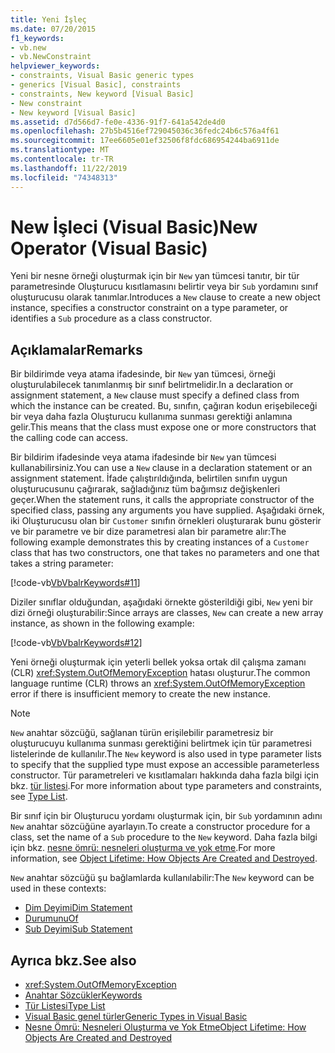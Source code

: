 ```yaml
---
title: Yeni İşleç
ms.date: 07/20/2015
f1_keywords:
- vb.new
- vb.NewConstraint
helpviewer_keywords:
- constraints, Visual Basic generic types
- generics [Visual Basic], constraints
- constraints, New keyword [Visual Basic]
- New constraint
- New keyword [Visual Basic]
ms.assetid: d7d566d7-fe0e-4336-91f7-641a542de4d0
ms.openlocfilehash: 27b5b4516ef729045036c36fedc24b6c576a4f61
ms.sourcegitcommit: 17ee6605e01ef32506f8fdc686954244ba6911de
ms.translationtype: MT
ms.contentlocale: tr-TR
ms.lasthandoff: 11/22/2019
ms.locfileid: "74348313"
---
```

# <a name="new-operator-visual-basic"></a><span data-ttu-id="8497a-102">New İşleci (Visual Basic)</span><span class="sxs-lookup"><span data-stu-id="8497a-102">New Operator (Visual Basic)</span></span>

<span data-ttu-id="8497a-103">Yeni bir nesne örneği oluşturmak için bir `New` yan tümcesi tanıtır, bir tür parametresinde Oluşturucu kısıtlamasını belirtir veya bir `Sub` yordamını sınıf oluşturucusu olarak tanımlar.</span><span class="sxs-lookup"><span data-stu-id="8497a-103">Introduces a `New` clause to create a new object instance, specifies a constructor constraint on a type parameter, or identifies a `Sub` procedure as a class constructor.</span></span>

## <a name="remarks"></a><span data-ttu-id="8497a-104">Açıklamalar</span><span class="sxs-lookup"><span data-stu-id="8497a-104">Remarks</span></span>

<span data-ttu-id="8497a-105">Bir bildirimde veya atama ifadesinde, bir `New` yan tümcesi, örneği oluşturulabilecek tanımlanmış bir sınıf belirtmelidir.</span><span class="sxs-lookup"><span data-stu-id="8497a-105">In a declaration or assignment statement, a `New` clause must specify a defined class from which the instance can be created.</span></span> <span data-ttu-id="8497a-106">Bu, sınıfın, çağıran kodun erişebileceği bir veya daha fazla Oluşturucu kullanıma sunması gerektiği anlamına gelir.</span><span class="sxs-lookup"><span data-stu-id="8497a-106">This means that the class must expose one or more constructors that the calling code can access.</span></span>

<span data-ttu-id="8497a-107">Bir bildirim ifadesinde veya atama ifadesinde bir `New` yan tümcesi kullanabilirsiniz.</span><span class="sxs-lookup"><span data-stu-id="8497a-107">You can use a `New` clause in a declaration statement or an assignment statement.</span></span> <span data-ttu-id="8497a-108">İfade çalıştırıldığında, belirtilen sınıfın uygun oluşturucusunu çağırarak, sağladığınız tüm bağımsız değişkenleri geçer.</span><span class="sxs-lookup"><span data-stu-id="8497a-108">When the statement runs, it calls the appropriate constructor of the specified class, passing any arguments you have supplied.</span></span> <span data-ttu-id="8497a-109">Aşağıdaki örnek, iki Oluşturucusu olan bir `Customer` sınıfın örnekleri oluşturarak bunu gösterir ve bir parametre ve bir dize parametresi alan bir parametre alır:</span><span class="sxs-lookup"><span data-stu-id="8497a-109">The following example demonstrates this by creating instances of a `Customer` class that has two constructors, one that takes no parameters and one that takes a string parameter:</span></span>

[!code-vb[VbVbalrKeywords#11](~/samples/snippets/visualbasic/VS_Snippets_VBCSharp/VbVbalrKeywords/VB/Class6.vb#11)]

<span data-ttu-id="8497a-110">Diziler sınıflar olduğundan, aşağıdaki örnekte gösterildiği gibi, `New` yeni bir dizi örneği oluşturabilir:</span><span class="sxs-lookup"><span data-stu-id="8497a-110">Since arrays are classes, `New` can create a new array instance, as shown in the following example:</span></span>

[!code-vb[VbVbalrKeywords#12](~/samples/snippets/visualbasic/VS_Snippets_VBCSharp/VbVbalrKeywords/VB/Class6.vb#12)]

<span data-ttu-id="8497a-111">Yeni örneği oluşturmak için yeterli bellek yoksa ortak dil çalışma zamanı (CLR) <xref:System.OutOfMemoryException> hatası oluşturur.</span><span class="sxs-lookup"><span data-stu-id="8497a-111">The common language runtime (CLR) throws an <xref:System.OutOfMemoryException> error if there is insufficient memory to create the new instance.</span></span>

> [!NOTE]
> <span data-ttu-id="8497a-112">`New` anahtar sözcüğü, sağlanan türün erişilebilir parametresiz bir oluşturucuyu kullanıma sunması gerektiğini belirtmek için tür parametresi listelerinde de kullanılır.</span><span class="sxs-lookup"><span data-stu-id="8497a-112">The `New` keyword is also used in type parameter lists to specify that the supplied type must expose an accessible parameterless constructor.</span></span> <span data-ttu-id="8497a-113">Tür parametreleri ve kısıtlamaları hakkında daha fazla bilgi için bkz. [tür listesi](../statements/type-list.md).</span><span class="sxs-lookup"><span data-stu-id="8497a-113">For more information about type parameters and constraints, see [Type List](../statements/type-list.md).</span></span>

<span data-ttu-id="8497a-114">Bir sınıf için bir Oluşturucu yordamı oluşturmak için, bir `Sub` yordamının adını `New` anahtar sözcüğüne ayarlayın.</span><span class="sxs-lookup"><span data-stu-id="8497a-114">To create a constructor procedure for a class, set the name of a `Sub` procedure to the `New` keyword.</span></span> <span data-ttu-id="8497a-115">Daha fazla bilgi için bkz. [nesne ömrü: nesneleri oluşturma ve yok etme](../../programming-guide/language-features/objects-and-classes/object-lifetime-how-objects-are-created-and-destroyed.md).</span><span class="sxs-lookup"><span data-stu-id="8497a-115">For more information, see [Object Lifetime: How Objects Are Created and Destroyed](../../programming-guide/language-features/objects-and-classes/object-lifetime-how-objects-are-created-and-destroyed.md).</span></span>

<span data-ttu-id="8497a-116">`New` anahtar sözcüğü şu bağlamlarda kullanılabilir:</span><span class="sxs-lookup"><span data-stu-id="8497a-116">The `New` keyword can be used in these contexts:</span></span>

- [<span data-ttu-id="8497a-117">Dim Deyimi</span><span class="sxs-lookup"><span data-stu-id="8497a-117">Dim Statement</span></span>](../statements/dim-statement.md)
- [<span data-ttu-id="8497a-118">Durumunu</span><span class="sxs-lookup"><span data-stu-id="8497a-118">Of</span></span>](../statements/of-clause.md)
- [<span data-ttu-id="8497a-119">Sub Deyimi</span><span class="sxs-lookup"><span data-stu-id="8497a-119">Sub Statement</span></span>](../statements/sub-statement.md)

## <a name="see-also"></a><span data-ttu-id="8497a-120">Ayrıca bkz.</span><span class="sxs-lookup"><span data-stu-id="8497a-120">See also</span></span>

- <xref:System.OutOfMemoryException>
- [<span data-ttu-id="8497a-121">Anahtar Sözcükler</span><span class="sxs-lookup"><span data-stu-id="8497a-121">Keywords</span></span>](../keywords/index.md)
- [<span data-ttu-id="8497a-122">Tür Listesi</span><span class="sxs-lookup"><span data-stu-id="8497a-122">Type List</span></span>](../statements/type-list.md)
- [<span data-ttu-id="8497a-123">Visual Basic genel türler</span><span class="sxs-lookup"><span data-stu-id="8497a-123">Generic Types in Visual Basic</span></span>](../../programming-guide/language-features/data-types/generic-types.md)
- [<span data-ttu-id="8497a-124">Nesne Ömrü: Nesneleri Oluşturma ve Yok Etme</span><span class="sxs-lookup"><span data-stu-id="8497a-124">Object Lifetime: How Objects Are Created and Destroyed</span></span>](../../programming-guide/language-features/objects-and-classes/object-lifetime-how-objects-are-created-and-destroyed.md)
